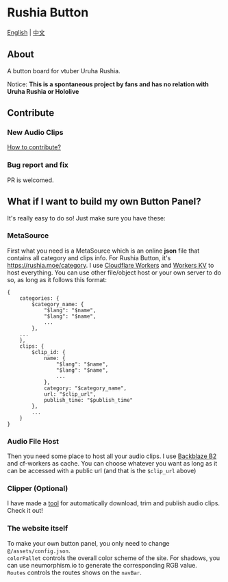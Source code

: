# Rushia Button

[English](https://github.com/Rushia-cn/Rushia-button/blob/master/README.EN.md) | 
[中文](https://github.com/Rushia-cn/Rushia-button)
## About 
A button board for vtuber Uruha Rushia.

Notice: **This is a spontaneous project by fans and has no relation with Uruha Rushia or Hololive**

## Contribute

### New Audio Clips
[How to contribute?](https://github.com/Rushia-cn/Rushia-button/blob/master/Contribute.EN.md)

### Bug report and fix
PR is welcomed.

## What if I want to build my own Button Panel?
It's really easy to do so! Just make sure you have these:

### MetaSource
First what you need is a MetaSource which is an online **json** file that contains all category and clips info. For Rushia Button, it's https://rushia.moe/category. I use [Cloudflare Workers](https://workers.dev) and [Workers KV](https://www.cloudflare.com/products/workers-kv/) to host everything. You can use other file/object host or your own server to do so, as long as it follows this format:

```
{
    categories: {
        $category_name: {
            "$lang": "$name",
            "$lang": "$name",
            ...
        },
    ...
    },
    clips: {
        $clip_id: {
            name: {
                "$lang": "$name",
                "$lang": "$name",
                ...
            },
            category: "$category_name",
            url: "$clip_url",
            publish_time: "$publish_time"
        },
        ...
    }
}
```

### Audio File Host
Then you need some place to host all your audio clips. I use [Backblaze B2](https://www.backblaze.com/b2/cloud-storage.html) and cf-workers as cache. You can choose whatever you want as long as it can be accessed with a public url (and that is the `$clip_url` above) 

### Clipper (Optional)
I have made a [tool](https://github.com/Rushia-cn/Clipper-Core) for automatically download, trim and publish audio clips. Check it out!

### The website itself
To make your own button panel, you only need to change `@/assets/config.json`.   
`colorPallet` controls the overall color scheme of the site. For shadows, you can use neumorphism.io to generate the corresponding RGB value.  
`Routes` controls the routes shows on the `navBar`. 

